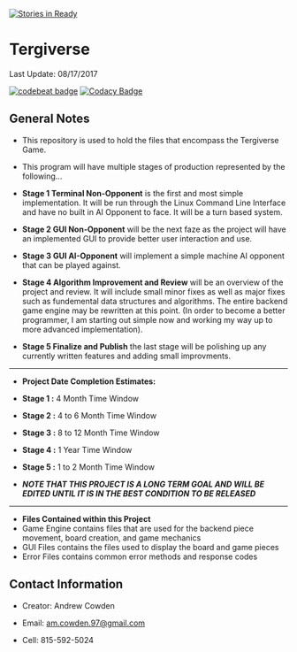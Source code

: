 [![Stories in Ready](https://badge.waffle.io/amcowden97/Tergiverse.png?label=ready&title=Ready)](https://waffle.io/amcowden97/Tergiverse?utm_source=badge)
# Tergiverse

Last Update: 08/17/2017

[![codebeat badge](https://codebeat.co/badges/d3982f81-145f-448d-a913-b669a527f544)](https://codebeat.co/projects/github-com-amcowden97-tergiverse-master)
[![Codacy Badge](https://api.codacy.com/project/badge/Grade/e122f3c14e694c189b911efa2a585e9d)](https://www.codacy.com/app/am.cowden.97/Tergiverse?utm_source=github.com&amp;utm_medium=referral&amp;utm_content=amcowden97/Tergiverse&amp;utm_campaign=Badge_Grade)

## General Notes

* This repository is used to hold the files that encompass the Tergiverse Game.

* This program will have multiple stages of production represented by the following... 
* __Stage 1 Terminal Non-Opponent__ is the first and most simple implementation. It will be run through the Linux Command Line Interface and have no built in AI Opponent to face. It will be a turn based system. 
* __Stage 2 GUI Non-Opponent__ will be the next faze as the project will have an implemented GUI to provide better user interaction and use. 
* __Stage 3 GUI AI-Opponent__ will implement a simple machine AI opponent that can be played against. 
* __Stage 4 Algorithm Improvement and Review__ will be an overview of the project and review. It will include small minor fixes as well as major fixes such as fundemental data structures and algorithms. The entire backend game engine may be rewritten at this point. (In order to become a better programmer, I am starting out simple now and working my way up to more advanced implementation). 
* __Stage 5 Finalize and Publish__ the last stage will be polishing up any currently written features and adding small improvments.  

---

* __Project Date Completion Estimates:__
* __Stage 1 :__ 4 Month Time Window
* __Stage 2 :__ 4 to 6 Month Time Window
* __Stage 3 :__ 8 to 12 Month Time Window
* __Stage 4 :__ 1 Year Time Window
* __Stage 5 :__ 1 to 2 Month Time Window
    
 * ***NOTE THAT THIS PROJECT IS A LONG TERM GOAL AND WILL BE EDITED UNTIL IT IS IN THE BEST CONDITION TO BE RELEASED***
 
 ---
 
 * __Files Contained within this Project__
 * Game Engine contains files that are used for the backend piece movement, board creation, and game mechanics
 * GUI Files contains the files used to display the board and game pieces
 * Error Files contains common error methods and response codes
 

## Contact Information

* Creator: Andrew Cowden

* Email: am.cowden.97@gmail.com

* Cell: 815-592-5024
